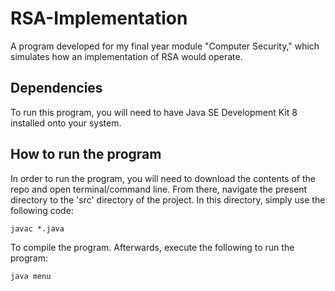 # RSA-Implementation
A program developed for my final year module "Computer Security," which simulates how an implementation of RSA would operate. 
  
## Dependencies
To run this program, you will need to have Java SE Development Kit 8 installed onto your system.
  
## How to run the program
In order to run the program, you will need to download the contents of the repo and open terminal/command line. From there, navigate the present directory to the 'src' directory of the project. In this directory, simply use the following code:

```
javac *.java
```
To compile the program. Afterwards, execute the following to run the program:

```
java menu
```
